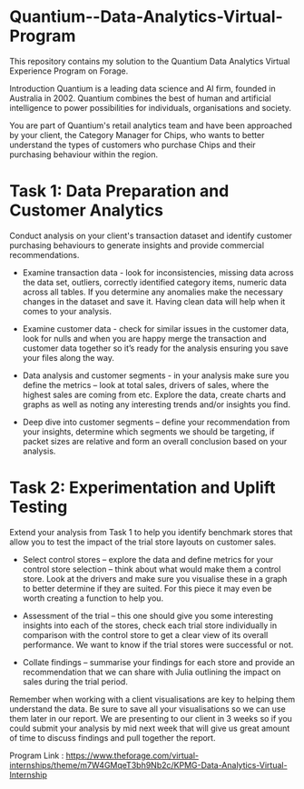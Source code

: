 # Quantium--Data-Analytics-Virtual-Program
This repository contains my solution to the Quantium Data Analytics Virtual Experience Program on Forage.

Introduction
Quantium is a leading data science and AI firm, founded in Australia in 2002. Quantium combines the best of human and artificial intelligence to power possibilities for individuals, organisations and society.

You are part of Quantium's retail analytics team and have been approached by your client, the Category Manager for Chips, who wants to better understand the types of customers who purchase Chips and their purchasing behaviour within the region.

# Task 1: Data Preparation and Customer Analytics
Conduct analysis on your client's transaction dataset and identify customer purchasing behaviours to generate insights and provide commercial recommendations.

* Examine transaction data - look for inconsistencies, missing data across the data set, outliers, correctly identified category items, numeric data across all tables. If you determine any anomalies make the necessary changes in the dataset and save it. Having clean data will help when it comes to your analysis.

* Examine customer data - check for similar issues in the customer data, look for nulls and when you are happy merge the transaction and customer data together so it’s ready for the analysis ensuring you save your files along the way.

* Data analysis and customer segments - in your analysis make sure you define the metrics – look at total sales, drivers of sales, where the highest sales are coming from etc. Explore the data, create charts and graphs as well as noting any interesting trends and/or insights you find.

* Deep dive into customer segments – define your recommendation from your insights, determine which segments we should be targeting, if packet sizes are relative and form an overall conclusion based on your analysis.

# Task 2: Experimentation and Uplift Testing
Extend your analysis from Task 1 to help you identify benchmark stores that allow you to test the impact of the trial store layouts on customer sales.

* Select control stores – explore the data and define metrics for your control store selection – think about what would make them a control store. Look at the drivers and make sure you visualise these in a graph to better determine if they are suited. For this piece it may even be worth creating a function to help you.

* Assessment of the trial – this one should give you some interesting insights into each of the stores, check each trial store individually in comparison with the control store to get a clear view of its overall performance. We want to know if the trial stores were successful or not.

* Collate findings – summarise your findings for each store and provide an recommendation that we can share with Julia outlining the impact on sales during the trial period.

Remember when working with a client visualisations are key to helping them understand the data. Be sure to save all your visualisations so we can use them later in our report. We are presenting to our client in 3 weeks so if you could submit your analysis by mid next week that will give us great amount of time to discuss findings and pull together the report.

Program Link : https://www.theforage.com/virtual-internships/theme/m7W4GMqeT3bh9Nb2c/KPMG-Data-Analytics-Virtual-Internship
